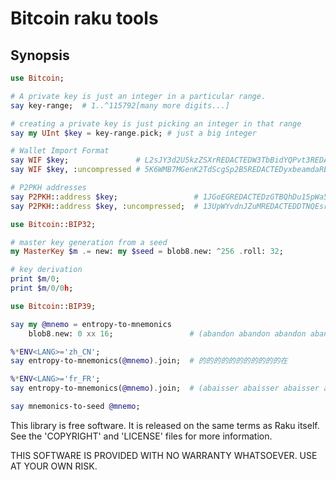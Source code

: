# Bitcoin raku tools

## Synopsis

```raku
use Bitcoin;

# A private key is just an integer in a particular range.
say key-range;  # 1..^115792[many more digits...]

# creating a private key is just picking an integer in that range
say my UInt $key = key-range.pick; # just a big integer

# Wallet Import Format
say WIF $key;               # L2sJY3d2U5kzZSXrREDACTEDW3TbBidYQPvt3REDACTED84e55wr
say WIF $key, :uncompressed # 5K6WMB7MGenK2TdScgSp2B5REDACTEDyxbeamdaREDACTEDPvbt

# P2PKH addresses
say P2PKH::address $key;                 # 1JGoEGREDACTEDzGTBQhDu15pWa5WgDjLa
say P2PKH::address $key, :uncompressed;  # 13UpWYvdnJZuMREDACTEDDTNQEsrLpyGWd

use Bitcoin::BIP32;

# master key generation from a seed
my MasterKey $m .= new: my $seed = blob8.new: ^256 .roll: 32;

# key derivation
print $m/0;
print $m/0/0h;

use Bitcoin::BIP39;

say my @mnemo = entropy-to-mnemonics
    blob8.new: 0 xx 16;                 # (abandon abandon abandon abandon abandon abandon abandon abandon abandon abandon abandon about)

%*ENV<LANG>='zh_CN';
say entropy-to-mnemonics(@mnemo).join;  # 的的的的的的的的的的的在

%*ENV<LANG>='fr_FR';                               
say entropy-to-mnemonics(@mnemo).join;  # (abaisser abaisser abaisser abaisser abaisser abaisser abaisser abaisser abaisser abaisser abaisser abeille) 

say mnemonics-to-seed @mnemo;  
```

This library is free software.  It is released on the same terms as Raku
itself.  See the 'COPYRIGHT' and 'LICENSE' files for more information.

THIS SOFTWARE IS PROVIDED WITH NO WARRANTY WHATSOEVER.  USE AT YOUR OWN RISK.
